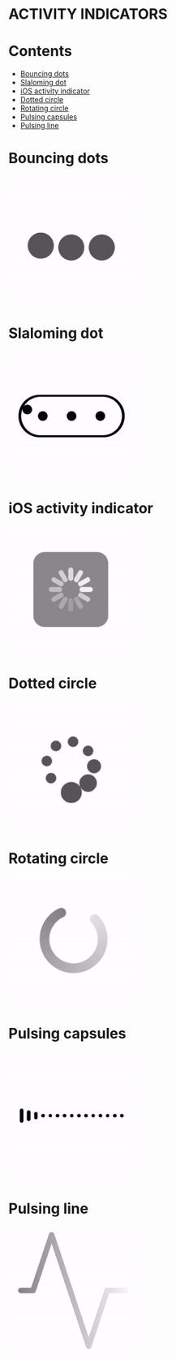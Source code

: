 # ACTIVITY INDICATORS

# Contents

- [Bouncing dots](#bouncing-dots)
- [Slaloming dot](#slaloming-dot)
- [iOS activity indicator](#ios-activity-indicator)
- [Dotted circle](#dotted-circle)
- [Rotating circle](#rotating-circle)
- [Pulsing capsules](#pulsing-capsules)
- [Pulsing line](#pulsing-line)

# Bouncing dots
<img src="gif/bouncingDots.gif" width="250"/>

# Slaloming dot
<img src="gif/slalomingDot.gif" width="250"/>

# iOS activity indicator
<img src="gif/iOSActivityIndicator.gif" width="250"/>

# Dotted circle
<img src="gif/dottedCircle.gif" width="250"/>

# Rotating circle
<img src="gif/rotatingCircle.gif" width="250"/>

# Pulsing capsules
<img src="gif/pulsingCapsules.gif" width="250"/>

# Pulsing line
<img src="gif/pulsingLine.gif" width="250"/>
